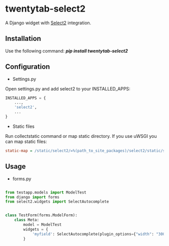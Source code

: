 twentytab-select2
=================

A Django widget with [Select2](http://ivaynberg.github.com/select2/) integration. 

## Installation

Use the following command: <b><i>pip install twentytab-select2</i></b>

## Configuration

- Settings.py

Open settings.py and add select2 to your INSTALLED_APPS:

```py
INSTALLED_APPS = {
    ...,
    'select2',
    ...
}
```

- Static files

Run collectstatic command or map static directory. If you use uWSGI you can map static files:

```ini
static-map = /static/select2/=%(path_to_site_packages)/select2/static/select2
```

## Usage

- forms.py

```py

from testapp.models import ModelTest
from django import forms
from select2.widgets import SelectAutocomplete


class TestForm(forms.ModelForm):
    class Meta:
        model = ModelTest
        widgets = {
            'myfield': SelectAutocomplete(plugin_options={"width": "300px"}),
        }


```
